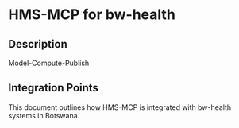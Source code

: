 # HMS-MCP for bw-health

## Description

Model-Compute-Publish

## Integration Points

This document outlines how HMS-MCP is integrated with bw-health systems in Botswana.
